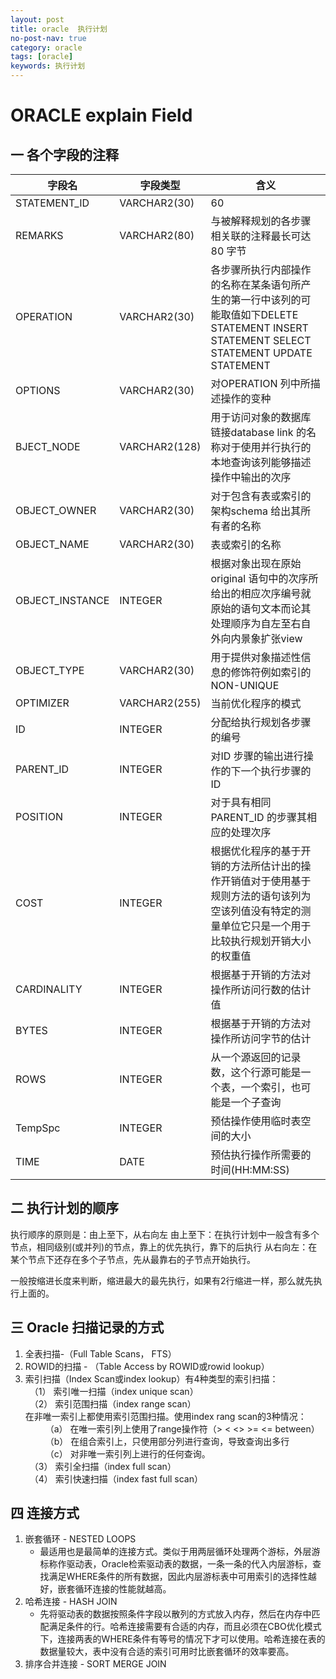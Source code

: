 ```yaml
---
layout: post
title: oracle  执行计划
no-post-nav: true
category: oracle
tags: [oracle]
keywords: 执行计划
---
```

# ORACLE explain  Field
## 一 各个字段的注释 
<table>
    <thead>
        <tr><th>字段名</th><th>字段类型</th><th>含义</th></tr>
    </thead>
    <tbody>
        <tr><td>STATEMENT_ID</td><td>VARCHAR2(30)</td><td>60</td></tr>
        <tr><td>REMARKS</td><td>VARCHAR2(80)</td><td>与被解释规划的各步骤相关联的注释最长可达80 字节</td></tr>
        <tr><td>OPERATION</td><td>VARCHAR2(30)</td><td>各步骤所执行内部操作的名称在某条语句所产生的第一行中该列的可能取值如下DELETE STATEMENT INSERT STATEMENT SELECT STATEMENT UPDATE STATEMENT</td></tr>
        <tr><td>OPTIONS</td><td>VARCHAR2(30)</td><td>对OPERATION 列中所描述操作的变种</td></tr>
        <tr><td>BJECT_NODE</td><td>VARCHAR2(128)</td><td>用于访问对象的数据库链接database link 的名称对于使用并行执行的本地查询该列能够描述操作中输出的次序</td></tr>
        <tr><td>OBJECT_OWNER</td><td>VARCHAR2(30)</td><td>对于包含有表或索引的架构schema 给出其所有者的名称</td></tr>
        <tr><td>OBJECT_NAME</td><td>VARCHAR2(30)</td><td>表或索引的名称</td></tr>
        <tr><td>OBJECT_INSTANCE</td><td>INTEGER</td><td>根据对象出现在原始original 语句中的次序所给出的相应次序编号就原始的语句文本而论其处理顺序为自左至右自外向内景象扩张view</td></tr>
        <tr><td>OBJECT_TYPE</td><td>VARCHAR2(30)</td><td>用于提供对象描述性信息的修饰符例如索引的NON-UNIQUE</td></tr>
        <tr><td>OPTIMIZER</td><td>VARCHAR2(255)</td><td>当前优化程序的模式</td></tr>
        <tr><td>ID</td><td>INTEGER</td><td>分配给执行规划各步骤的编号</td></tr>
        <tr><td>PARENT_ID</td><td>INTEGER</td><td>对ID 步骤的输出进行操作的下一个执行步骤的ID</td></tr>
        <tr><td>POSITION</td><td>INTEGER</td><td>对于具有相同PARENT_ID 的步骤其相应的处理次序</td></tr>
        <tr><td>COST</td><td>INTEGER</td><td>根据优化程序的基于开销的方法所估计出的操作开销值对于使用基于规则方法的语句该列为空该列值没有特定的测量单位它只是一个用于比较执行规划开销大小的权重值</td></tr>
        <tr><td>CARDINALITY</td><td>INTEGER</td><td>根据基于开销的方法对操作所访问行数的估计值</td></tr>
        <tr><td>BYTES</td><td>INTEGER</td><td>根据基于开销的方法对操作所访问字节的估计</td></tr>
        <tr><td>ROWS</td><td>INTEGER</td><td>从一个源返回的记录数，这个行源可能是一个表，一个索引，也可能是一个子查询</td></tr>
        <tr><td>TempSpc</td><td>INTEGER</td><td>预估操作使用临时表空间的大小</td></tr>
        <tr><td>TIME</td><td>DATE</td><td>预估执行操作所需要的时间(HH:MM:SS)</td></tr>
    </tbody>
</table>


## 二 执行计划的顺序
执行顺序的原则是：由上至下，从右向左 
由上至下：在执行计划中一般含有多个节点，相同级别(或并列)的节点，靠上的优先执行，靠下的后执行 
从右向左：在某个节点下还存在多个子节点，先从最靠右的子节点开始执行。

一般按缩进长度来判断，缩进最大的最先执行，如果有2行缩进一样，那么就先执行上面的。
## 三 Oracle 扫描记录的方式
  1. 全表扫描-（Full Table Scans， FTS）
  2. ROWID的扫描 - （Table Access by ROWID或rowid lookup）
  3. 索引扫描（Index Scan或index lookup）有4种类型的索引扫描：  
    　（1）  索引唯一扫描（index unique scan）  
    　（2）  索引范围扫描（index range scan）  
           在非唯一索引上都使用索引范围扫描。使用index rang scan的3种情况：   
    　　  （a） 在唯一索引列上使用了range操作符（> < <> >= <= between）  
    　　  （b） 在组合索引上，只使用部分列进行查询，导致查询出多行  
    　　  （c） 对非唯一索引列上进行的任何查询。　　  
    　（3） 索引全扫描（index full scan）  
    　（4） 索引快速扫描（index fast full scan）  
## 四 连接方式
   1. 嵌套循环 - NESTED LOOPS  
      - 最适用也是最简单的连接方式。类似于用两层循环处理两个游标，外层游标称作驱动表，Oracle检索驱动表的数据，一条一条的代入内层游标，查找满足WHERE条件的所有数据，因此内层游标表中可用索引的选择性越好，嵌套循环连接的性能就越高。
   2. 哈希连接 - HASH JOIN
      - 先将驱动表的数据按照条件字段以散列的方式放入内存，然后在内存中匹配满足条件的行。哈希连接需要有合适的内存，而且必须在CBO优化模式下，连接两表的WHERE条件有等号的情况下才可以使用。哈希连接在表的数据量较大，表中没有合适的索引可用时比嵌套循环的效率要高。
   3. 排序合并连接 - SORT MERGE JOIN